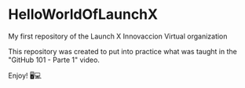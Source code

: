 # HelloWorldOfLaunchX
My first repository of the Launch X Innovaccion Virtual organization

This repository was created to put into practice what was taught in the "GitHub 101 - Parte 1" video.

Enjoy! 🖥💻
